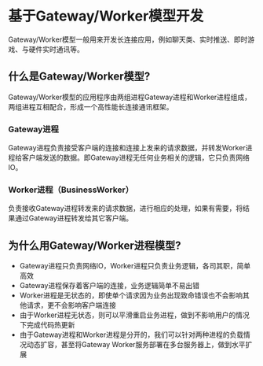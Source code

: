 # 基于Gateway/Worker模型开发

Gateway/Worker模型一般用来开发长连接应用，例如聊天类、实时推送、即时游戏、与硬件实时通讯等。

## 什么是Gateway/Worker模型?

Gateway/Worker模型的应用程序由两组进程Gateway进程和Worker进程组成，两组进程互相配合，形成一个高性能长连接通讯框架。

### Gateway进程
Gateway进程负责接受客户端的连接和连接上发来的请求数据，并转发Worker进程给客户端发送的数据。即Gateway进程无任何业务相关的逻辑，它只负责网络IO。


### Worker进程（BusinessWorker）
负责接收Gateway进程转发来的请求数据，进行相应的处理，如果有需要，将结果通过Gateway进程转发给其它客户端。

## 为什么用Gateway/Worker进程模型?
* Gateway进程只负责网络IO，Worker进程只负责业务逻辑，各司其职，简单高效
* Gateway进程保存着客户端的连接，业务逻辑简单不易出错
* Worker进程是无状态的，即使单个请求因为业务出现致命错误也不会影响其他请求，更不会影响客户端连接
* 由于Worker进程无状态，则可以平滑重启业务进程，做到不影响用户的情况下完成代码热更新
* 由于Gateway进程和Worker进程是分开的，我们可以针对两种进程的负载情况动态扩容，甚至将Gateway Worker服务部署在多台服务器上，做到水平扩展


